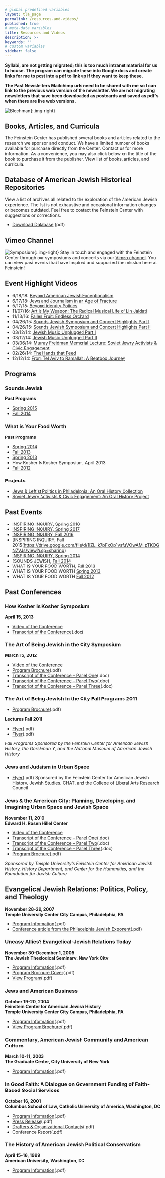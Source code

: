 ```yaml
---
# global predefined variables
layout: tla_page
permalink: /resources-and-videos/
published: true
# meta-data variables
title: Resources and Videos
description: >-
keywords: ''
# custom variables
sidebar: false
---
```

**Syllabi, are not getting migrated; this is too much intranet material for us to house. The program can migrate these into Google docs and create links for me to post into a pdf to link up if they want to keep these.** 

**The Past Newsletters Mailchimp urls need to be shared with me so I can link to the previous web version of the newsletter. We are not migrating newsletters that have been downloaded as postcards and saved as pdf's when there are live web versions.**

![Blechman]({{site.baseurl}}/media/Blechman-poster-189x300.jpeg){:.img-right}
## Books, Articles, and Curricula
The Feinstein Center has published several books and articles related to the research we sponsor and conduct. We have a limited number of books available for purchase directly from the Center. Contact us for more information. As a convenience, you may also click below on the title of the book to purchase it from the publisher. View list of books, articles, and curricula.

## Database of American Jewish Historical Repositories
View a list of archives all related to the exploration of the American Jewish experience. The list is not exhaustive and occasional information changes or becomes outdated. Feel free to contact the Feinstein Center with suggestions or corrections.
- [Download Database](https://liberalarts.temple.edu/sites/liberalarts/files/ArchiveTableMergedDataupdated10-25-13.pdf) (pdf)

## Vimeo Channel
![Symposium]({{site.baseurl}}/media/Symposium.jpg){:.img-right}
Stay in touch and engaged with the Feinstein Center through our symposiums and concerts via our [Vimeo channel](https://vimeo.com/channels/719198/109291015). You can view past events that have inspired and supported the mission here at Feinstein!

## Event Highlight Videos
- 6/18/18: [Beyond American Jewish Exceptionalism](https://drive.google.com/file/d/1hc9A0zlY2ikkaJlYxpsAaKkTX-ka-L43/view?usp=sharing)
- 6/17/18: [Jews and Journalism in an Age of Fracture](https://drive.google.com/file/d/1D0cq0ur8P58v1c-MqG7bDwJi5VJACqq0/view)
- 6/17/18: [Beyond Identity Politics](https://drive.google.com/file/d/1NwHWm14kjJi9mS7ScPb_QFVg7t0tAj8B/view)
- 11/07/16: [Art is My Weapon: The Radical Musical Life of Lin Jaldati](https://ensemble.temple.edu/app/plugin/embed.aspx?ID=3VGf3n5PR0OpfVLOLTsukA&isNewPluginEmbed=true&displayTitle=false&startTime=0&autoPlay=false&hideControls=true&showCaptions=false&width=640&height=360&displaySharing=false&displayAnnotations=false&displayAttachments=false&displayLinks=false&displayEmbedCode=false&displayDownloadIcon=false&displayMetaData=true&displayDateProduced=false&displayCaptionSearch=false)
- 11/13/16: [Fallen Fruit: Endless Orchard](https://ensemble.temple.edu/app/plugin/embed.aspx?ID=l3bdoFin_0-ZKvoZtCWkGA&isNewPluginEmbed=true&displayTitle=false&startTime=0&autoPlay=false&hideControls=true&showCaptions=false&width=640&height=360&displaySharing=false&displayAnnotations=false&displayAttachments=false&displayLinks=false&displayEmbedCode=false&displayDownloadIcon=false&displayMetaData=true&displayDateProduced=false&displayCaptionSearch=false)
- 04/26/15: [Sounds Jewish Symposium and Concert Highlights Part I](https://vimeo.com/channels/719198/109291015)
- 04/26/15: [Sounds Jewish Symposium and Concert Highlights Part II](https://vimeo.com/channels/719198/106816947)
- 03/12/14: [Jewish Music Unplugged Part I](https://vimeo.com/channels/719198/96138454) 
- 03/12/14: [Jewish Music Unplugged Part II](https://vimeo.com/channels/719198/96169945)
- 03/06/14: [Murray Freidman Memorial Lecture: Soviet Jewry Activists & Civic Engagement](https://vimeo.com/channels/719198/96022807) 
- 02/26/14: [The Hands that Feed](https://vimeo.com/channels/719198/95794834)
- 12/12/14: [From Tel Aviv to Ramallah: A Beatbox Journey](https://vimeo.com/132808428)

## Programs 

### Sounds Jewish
**Past Programs**
- [Spring 2015](https://drive.google.com/file/d/1vOi69Sp9OQRgjJolgIHPd7t9ldAuFX57/view?usp=sharing)
- [Fall 2014](https://drive.google.com/file/d/1Ks2NgCHokpQKOKH5M_Xw-zHg67eHJLqv/view?usp=sharing)

### What is Your Food Worth
**Past Programs**
- [Spring 2014](https://drive.google.com/file/d/1wQTf8d0IwJCJYzdUBWTMTQVFGnj5BUQY/view?usp=sharing)
- [Fall 2013](https://drive.google.com/file/d/1Gg1PqFnCDg7GJkU8inh0ZuaET_Ab617K/view?usp=sharing)
- [Spring 2013](https://drive.google.com/file/d/17f8V_mUcvWi6diOq88LLvn-i5rknmyQr/view?usp=sharing)
- How Kosher Is Kosher Symposium, April 2013
- [Fall 2012](https://drive.google.com/file/d/1kFYAZa9BzVopnnWZX1XDvQRHEfGeJvFP/view?usp=sharing)

### Projects
- [Jews & Leftist Politics in Philadelphia: An Oral History Collection](https://liberalarts.temple.edu/sites/liberalarts/files/guidetoJewsandLeftistPoliticsinPhiladelphia.pdf)
- [Soviet Jewry Activists & Civic Engagement: An Oral History Project](https://liberalarts.temple.edu/sites/liberalarts/files/Soviet-Jewry-Report-final.docx)

## Past Events

- [INSPIRING INQUIRY, Spring 2018](https://drive.google.com/file/d/1loIf-HZdM06OUduoyvV-OdnFW0GAMods/view?usp=sharing)
- [INSPIRING INQUIRY, Spring 2017](https://drive.google.com/file/d/1byaor1YZw1DoTUDM-yKzAV7UD8L_5jMh/view?usp=sharing)
- [INSPIRING INQUIRY, Fall 2016](https://drive.google.com/file/d/1x5JjQaahLfqT8SUVwRUo2aQRGBUq8A7y/view?usp=sharing)
- [INSPIRING INQUIRY, Fall 2015(https://drive.google.com/file/d/1lZL_k7pFxOp1vsfuVOwAM_pTKOGN7VJs/view?usp=sharing)
- [INSPIRING INQUIRY, Spring 2014](https://drive.google.com/file/d/1wQTf8d0IwJCJYzdUBWTMTQVFGnj5BUQY/view?usp=sharing)
- [SOUNDS JEWISH, [Fall 2014](https://drive.google.com/file/d/1Ks2NgCHokpQKOKH5M_Xw-zHg67eHJLqv/view?usp=sharing)
- WHAT IS YOUR FOOD WORTH, [Fall 2013](https://drive.google.com/file/d/1Gg1PqFnCDg7GJkU8inh0ZuaET_Ab617K/view?usp=sharing)
- WHAT IS YOUR FOOD WORTH [Spring 2013](https://drive.google.com/file/d/17f8V_mUcvWi6diOq88LLvn-i5rknmyQr/view?usp=sharing)
- WHAT IS YOUR FOOD WORTH [Fall 2012](https://drive.google.com/file/d/1kFYAZa9BzVopnnWZX1XDvQRHEfGeJvFP/view?usp=sharing)

## Past Conferences

### How Kosher is Kosher Symposium
**April 15, 2013**<br>
- [Video of the Conference](http://vimeo.com/channels/517555)
- [Transcript of the Conference](https://drive.google.com/file/d/1XT3p-vvy37OId-x6m6uZ1W9zPnE7HHz-/view?usp=sharing)(.doc)

### The Art of Being Jewish in the City Symposium
**March 15, 2012**<br>
- [Video of the Conference](http://vimeo.com/channels/308217)
- [Program Brochure](https://drive.google.com/file/d/1E61vD_g0opH_UBEm3VemTm2HwvZH8RXU/view?usp=sharing)(.pdf)
- [Transcript of the Conference – Panel One](https://drive.google.com/file/d/1RvHsjAQ4CLEytKbPrcZe8QumUATrWiOe/view?usp=sharing)(.doc)
- [Transcript of the Conference – Panel Two](https://drive.google.com/file/d/1Z8yvQcTbP65I65H4PxLTg2cZgav6ne4Q/view?usp=sharing)(.doc)
- [Transcript of the Conference – Panel Three](https://drive.google.com/file/d/12Plv2qtbZ7LJ3cAXI-vPdndXlwJ3qnJ2/view?usp=sharing)(.doc)

### The Art of Being Jewish in the City Fall Programs 2011
- [Program Brochure](https://drive.google.com/file/d/19v-CXlJ6ruO1KPhR5snrAyel8HenSLYF/view?usp=sharing)(.pdf)<br>

**Lectures Fall 2011**
- [Flyer](https://drive.google.com/file/d/1iBnTysKwrO-oJgqfHs8xQmh3qooeAkPN/view?usp=sharing)(.pdf)
- [Flyer](https://drive.google.com/file/d/1dZHIFjhapaV0y3Fa88PyoZczTSEVvQvY/view?usp=sharing)(.pdf)

_Fall Programs Sponsored by the Feinstein Center for American Jewish History, the Gershman Y, and the National Museum of American Jewish History_

### Jews and Judaism in Urban Space
- [Flyer](https://drive.google.com/file/d/1TloisQ8pfB9rVOREadRJXCfef28pweaB/view?usp=sharing)(.pdf)
Sponsored by the Feinstein Center for American Jewish History, Jewish Studies, CHAT, and the College of Liberal Arts Research Council

### Jews & the American City: Planning, Developing, and Imagining Urban Space and Jewish Space
**November 11, 2010**<br>
**Edward H. Rosen Hillel Center**<br>

- [Video of the Conference](http://vimeo.com/channels/feinstein/)
- [Transcript of the Conference – Panel One](https://drive.google.com/file/d/12QdpG0avTi4KW-PuiwoZ_6FIO7i8x0Zb/view?usp=sharing)(.doc)
- [Transcript of the Conference – Panel Two](https://drive.google.com/file/d/1eqJoEbKCMQTr4yuC3maTVuxAPzjGTtO8/view?usp=sharing)(.doc)
- [Transcript of the Conference – Panel Three](https://drive.google.com/file/d/1VSrB4BrdKao8uOF5f57DwyyUZ3tJUt4z/view?usp=sharing)(.doc)
- [Program Brochure](https://drive.google.com/file/d/1puwHDLVAXBXK2QcbewRDPL5PTkyCtSPc/view?usp=sharing)(.pdf)

_Sponsored by Temple University’s Feinstein Center for American Jewish History, History Department, and Center for the Humanities, and the Foundation for Jewish Culture_

## Evangelical Jewish Relations: Politics, Policy, and Theology
**November 28-29, 2007**<br>
**Temple University Center City Campus, Philadelphia, PA**<br>

- [Program Information](https://drive.google.com/file/d/1Blv-EOgURKi0IKuZaolh8ki8dB7nqwY1/view?usp=sharing)(.pdf)
- [Conference article from the Philadelphia Jewish Exponent](https://drive.google.com/file/d/1M_j6C5TrJPC7eQ1idImYyUPiciHVNbbH/view?usp=sharing)(.pdf)

### Uneasy Allies? Evangelical-Jewish Relations Today 
**November 30-December 1, 2005**<br>
**The Jewish Theological Seminary, New York City**<br>

- [Program Information](https://drive.google.com/file/d/1zfLibyoU1sz79BkrjcV5tNnZULRTo5Yr/view?usp=sharing)(.pdf)
- [Program Brochure Cover](https://drive.google.com/file/d/1z7MLdteB74XVVNKBnE1Gspq1yQUBUtwe/view?usp=sharing)(.pdf)
- [View Program](https://drive.google.com/file/d/1p1-9ATdZp1zuZ9WPf8YwrNAY3dUdpyGN/view?usp=sharing)(.pdf)

### Jews and American Business
**October 19-20, 2004**<br>
**Feinstein Center for American Jewish History**<br>
**Temple University Center City Campus, Philadelphia, PA**<br>

- [Program Information](https://drive.google.com/file/d/1VOthBtxSc6lHtN8g_sDuqCsWE7v5I5BR/view?usp=sharing)(.pdf)
- [View Program Brochure](https://drive.google.com/file/d/1UeXP7-kilKynSKnCn5o7-MG1sv0u05MS/view?usp=sharing)(.pdf)

### Commentary, American Jewish Community and American Culture
**March 10-11, 2003**<br>
**The Graduate Center, City University of New York**<br>

- [Program Information](https://drive.google.com/file/d/1e_xJJ9lkc8o0i3-Ak01MEtmCnTIaMkzq/view?usp=sharing)(.pdf)

### In Good Faith: A Dialogue on Government Funding of Faith-Based Social Services
**October 16, 2001**<br>
**Columbus School of Law, Catholic University of America, Washington, DC**<br>

- [Program Information](https://drive.google.com/file/d/1zC63Z6GnypnDcF5j9igkSnFUDScKzAFN/view?usp=sharing)(.pdf)
- [Press Release](https://drive.google.com/file/d/11EKIbqWA6dC1R4s1lwYXWt0Tn5kN7rSH/view?usp=sharing)(.pdf)
- [Drafters & Organizational Contacts](https://drive.google.com/file/d/1RB2vatwEs0bio8kGo0E3Z8V3uTQhQR26/view?usp=sharing)(.pdf)
- [Conference Report](https://drive.google.com/file/d/1mADfz0nWtWzi8CbZ0O6x8Kd9EaRZo6Iv/view?usp=sharing)(.pdf)

### The History of American Jewish Political Conservatism
**April 15-16, 1999**<br>
**American University, Washington, DC**<br>

- [Program Information](https://drive.google.com/file/d/1VmkguhnrfH-uoBaDO2GquaDyw5bVeQhT/view?usp=sharing)(.pdf)
